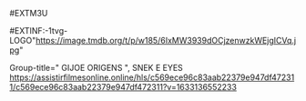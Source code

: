 #EXTM3U 

#EXTINF:-1tvg-LOGO"https://image.tmdb.org/t/p/w185/6IxMW3939dOCjzenwzkWEjgICVq.jpg"

Group-title=" GIJOE ORIGENS ", SNEK E EYES 
https://assistirfilmesonline.online/hls/c569ece96c83aab22379e947df472311/c569ece96c83aab22379e947df472311?v=1633136552233
